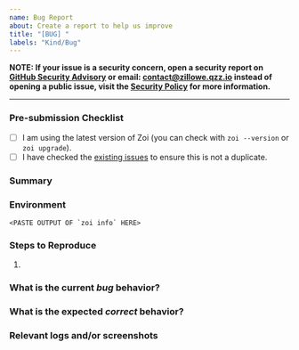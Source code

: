 ```yaml
---
name: Bug Report
about: Create a report to help us improve
title: "[BUG] "
labels: "Kind/Bug"
---
```


**NOTE: If your issue is a security concern, open a security report on [GitHub Security Advisory](https://github.com/Zillowe/Zoi/security/advisories/new) or email: [contact@zillowe.qzz.io](mailto:contact@zillowe.qzz.io) instead of opening a public issue, visit the [Security Policy](https://github.com/Zillowe/Zoi/blob/main/SECURITY.md) for more information.**

---

### Pre-submission Checklist

<!--
Please read this!
- Please speak English, as this is the language all maintainers can speak and write.
- Be as clear and concise as possible.
- Be civil, and follow the Zoi Code of Conduct.
- Please give all relevant information below for bug reports, as incomplete details may result in the issue not being considered.
-->

- [ ] I am using the latest version of Zoi (you can check with `zoi --version` or `zoi upgrade`).
- [ ] I have checked the [existing issues](https://gitlab.com/Zillowe/Zillwen/Zusty/Zoi/-/issues?scope=all&state=all&label_name[]=Kind%2FBug) to ensure this is not a duplicate.

### Summary

<!-- Summarize the bug you've encountered in one or two concise sentences. -->

### Environment

<!--
Run the `zoi info` command and paste the output here. This provides all the necessary environment details.
-->

```
<PASTE OUTPUT OF `zoi info` HERE>
```

### Steps to Reproduce

<!--
How can we reproduce the issue? This is the most important part of any bug report!
Please provide a clear, step-by-step list of actions.
-->

1.

### What is the current _bug_ behavior?

<!-- What actually happens when you follow the steps above? -->

### What is the expected _correct_ behavior?

<!-- What should have happened instead? -->

### Relevant logs and/or screenshots

<!--
If applicable, paste any relevant logs or add screenshots to help explain your problem.
For commands that fail, please re-run them with as much detail as possible.
-->
